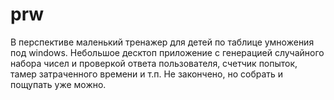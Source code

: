 # prw

В перспективе маленький тренажер для детей по таблице умножения под windows.
Небольшое десктоп приложение с генерацией случайного набора чисел и проверкой ответа пользователя,
счетчик попыток, тамер затраченного времени и т.п.
Не закончено, но собрать и пощупать уже можно.